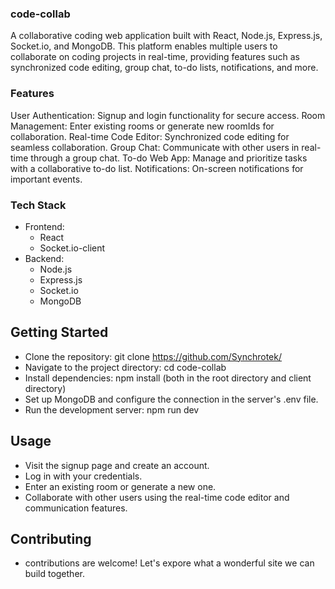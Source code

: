 ### code-collab
A collaborative coding web application built with React, Node.js, Express.js, Socket.io, and MongoDB. This platform enables multiple users to collaborate on coding projects in real-time, providing features such as synchronized code editing, group chat, to-do lists, notifications, and more.

### Features
User Authentication: Signup and login functionality for secure access.
Room Management: Enter existing rooms or generate new roomIds for collaboration.
Real-time Code Editor: Synchronized code editing for seamless collaboration.
Group Chat: Communicate with other users in real-time through a group chat.
To-do Web App: Manage and prioritize tasks with a collaborative to-do list.
Notifications: On-screen notifications for important events.

### Tech Stack
- Frontend:
  - React
  - Socket.io-client
- Backend:
  - Node.js
  - Express.js
  - Socket.io
  - MongoDB

## Getting Started
- Clone the repository: git clone https://github.com/Synchrotek/
- Navigate to the project directory: cd code-collab
- Install dependencies: npm install (both in the root directory and client directory)
- Set up MongoDB and configure the connection in the server's .env file.
- Run the development server: npm run dev
  
## Usage
- Visit the signup page and create an account.
- Log in with your credentials.
- Enter an existing room or generate a new one.
- Collaborate with other users using the real-time code editor and communication features.
  
## Contributing
- contributions are welcome! Let's expore what a wonderful site we can build together.